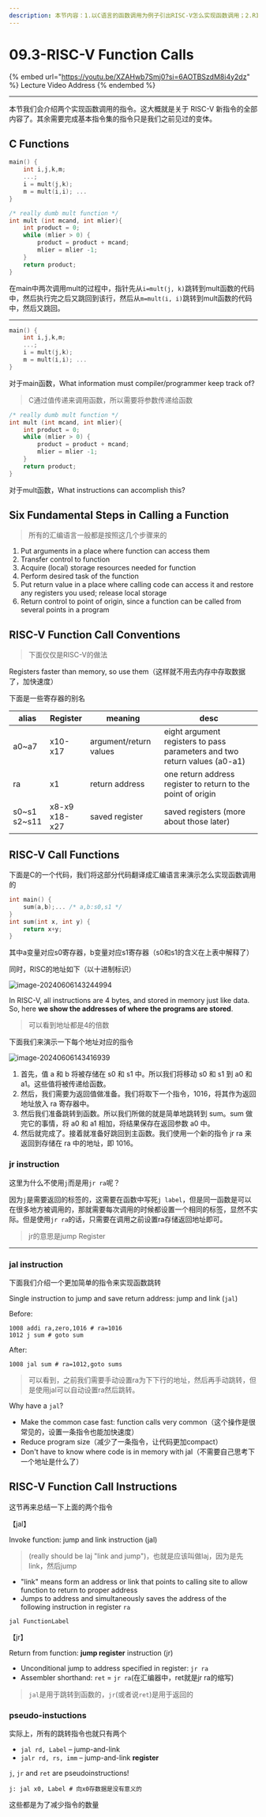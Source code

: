 ```yaml
---
description: 本节内容：1.以C语言的函数调用为例子引出RISC-V怎么实现函数调用；2.RISC-V函数调用的规则；3.RISC-V怎么实现函数调用，使用jal跳转到函数，jr返回到函数；4.总结了RISC-V的跳转指令，并说明实际只有两个指令，其他都是伪指令
---
```


# 09.3-RISC-V Function Calls

{% embed url="https://youtu.be/XZAHwb7Smj0?si=6AOTBSzdM8i4y2dz" %}
Lecture Video Address
{% endembed %}

---

本节我们会介绍两个实现函数调用的指令。这大概就是关于 RISC-V 新指令的全部内容了。其余需要完成基本指令集的指令只是我们之前见过的变体。

## C Functions

```c
main() {
    int i,j,k,m;
    ...;
    i = mult(j,k); 
    m = mult(i,i); ...
}

/* really dumb mult function */
int mult (int mcand, int mlier){
    int product = 0;
    while (mlier > 0) {
        product = product + mcand;
        mlier = mlier -1; 
    }
    return product;
}
```

在main中两次调用mult的过程中，指针先从`i=mult(j, k)`跳转到mult函数的代码中，然后执行完之后又跳回到该行，然后从`m=mult(i, i)`跳转到mult函数的代码中，然后又跳回。

---

```c
main() {
    int i,j,k,m;
    ...;
    i = mult(j,k); 
    m = mult(i,i); ...
}
```

对于main函数，What information must compiler/programmer keep track of?

> C通过值传递来调用函数，所以需要将参数传递给函数 

```c
/* really dumb mult function */
int mult (int mcand, int mlier){
    int product = 0;
    while (mlier > 0) {
        product = product + mcand;
        mlier = mlier -1; 
    }
    return product;
}
```

对于mult函数，What instructions can accomplish this?

## Six Fundamental Steps in Calling a Function

> 所有的汇编语言一般都是按照这几个步骤来的

1. Put arguments in a place where function can access them
2. Transfer control to function
3. Acquire (local) storage resources needed for function
4. Perform desired task of the function
5. Put return value in a place where calling code can access it and restore any registers you used; release local storage
6. Return control to point of origin, since a function can be called from several points in a program

## RISC-V Function Call Conventions

> 下面仅仅是RISC-V的做法

Registers faster than memory, so use them（这样就不用去内存中存取数据了，加快速度）

下面是一些寄存器的别名

| alias             | Register           | meaning                | desc                                                         |
| ----------------- | ------------------ | ---------------------- | ------------------------------------------------------------ |
| a0~a7             | x10-x17            | argument/return values | eight argument registers to pass parameters and two return values (a0-a1) |
| ra                | x1                 | return address         | one return address register to return to the point of origin |
| s0~s1<br />s2~s11 | x8-x9<br />x18-x27 | saved register         | saved registers (more about those later)                     |

## RISC-V Call Functions

下面是C的一个代码，我们将这部分代码翻译成汇编语言来演示怎么实现函数调用的

```c
int main() {
    sum(a,b);... /* a,b:s0,s1 */
}
int sum(int x, int y) {
    return x+y;
}
```

其中a变量对应s0寄存器，b变量对应s1寄存器（s0和s1的含义在上表中解释了）

同时，RISC的地址如下（以十进制标识）

![image-20240606143244994](.image/image-20240606143244994.png)

In RISC-V, all instructions are 4 bytes, and stored in memory just like data. So, here **we show the addresses of where the programs are stored**.

> 可以看到地址都是4的倍数

下面我们来演示一下每个地址对应的指令

![image-20240606143416939](.image/image-20240606143416939.png)

1. 首先，值 a 和 b 将被存储在 s0 和 s1 中。所以我们将移动 s0 和 s1 到 a0 和 a1。这些值将被传递给函数。
2. 然后，我们需要为返回值做准备。我们将取下一个指令，1016，将其作为返回地址放入 ra 寄存器中。
3. 然后我们准备跳转到函数。所以我们所做的就是简单地跳转到 sum。sum 做完它的事情，将 a0 和 a1 相加，将结果保存在返回参数 a0 中。
4. 然后就完成了。接着就准备好跳回到主函数。我们使用一个新的指令 jr ra 来返回到存储在 ra 中的地址，即 1016。

### jr instruction

这里为什么不使用`j`而是用`jr ra`呢？

因为`j`是需要返回的标签的，这需要在函数中写死`j label`，但是同一函数是可以在很多地方被调用的，那就需要每次调用的时候都设置一个相同的标签，显然不实际。但是使用`jr ra`的话，只需要在调用之前设置ra存储返回地址即可。

> jr的意思是jump Register

---

### jal instruction

下面我们介绍一个更加简单的指令来实现函数跳转

Single instruction to jump and save return address: jump and link (`jal`)

Before:

```assembly
1008 addi ra,zero,1016 # ra=1016
1012 j sum # goto sum
```

After:

```assembly
1008 jal sum # ra=1012,goto sums
```

> 可以看到，之前我们需要手动设置ra为下下行的地址，然后再手动跳转，但是使用jal可以自动设置ra然后跳转。

Why have a `jal`?

- Make the common case fast: function calls very common（这个操作是很常见的，设置一条指令也能加快速度）
- Reduce program size（减少了一条指令，让代码更加compact）
- Don't have to know where code is in memory with jal（不需要自己思考下一个地址是什么了）

## RISC-V Function Call Instructions

这节再来总结一下上面的两个指令

【jal】

Invoke function: jump and link instruction (jal)

> (really should be laj "link and jump")，也就是应该叫做laj，因为是先link，然后jump

- "link" means form an address or link that points to calling site to allow function to return to proper address
- Jumps to address and simultaneously saves the address of the following instruction in register `ra`

```assembly
jal FunctionLabel
```

【jr】

Return from function: **jump register** instruction (jr) 

- Unconditional jump to address specified in register: `jr ra`
- Assembler shorthand: `ret` = `jr ra`(在汇编器中，ret就是jr ra的缩写)

> `jal`是用于跳转到函数的，`jr`(或者说`ret`)是用于返回的

### pseudo-instuctions

实际上，所有的跳转指令也就只有两个

- `jal rd, Label` – jump-and-link
- `jalr rd, rs, imm` – jump-and-link **register**

`j`, `jr` and `ret` are pseudoinstructions!

```assembly
j: jal x0, Label # 向x0存数据是没有意义的
```

这些都是为了减少指令的数量
